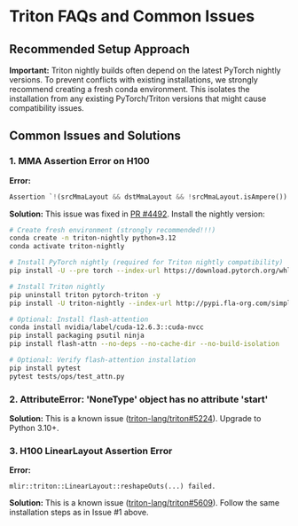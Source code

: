 # Triton FAQs and Common Issues

## Recommended Setup Approach

**Important:** Triton nightly builds often depend on the latest PyTorch nightly versions. To prevent conflicts with existing installations, we strongly recommend creating a fresh conda environment. This isolates the installation from any existing PyTorch/Triton versions that might cause compatibility issues.

## Common Issues and Solutions

### 1. MMA Assertion Error on H100

**Error:**
```py
Assertion `!(srcMmaLayout && dstMmaLayout && !srcMmaLayout.isAmpere()) && "mma -> mma layout conversion is only supported on Ampere"' failed.
```

**Solution:**
This issue was fixed in [PR #4492](https://github.com/triton-lang/triton/pull/4492). Install the nightly version:

```sh
# Create fresh environment (strongly recommended!!!)
conda create -n triton-nightly python=3.12
conda activate triton-nightly

# Install PyTorch nightly (required for Triton nightly compatibility)
pip install -U --pre torch --index-url https://download.pytorch.org/whl/nightly/cu126

# Install Triton nightly
pip uninstall triton pytorch-triton -y
pip install -U triton-nightly --index-url http://pypi.fla-org.com/simple --trusted-host pypi.fla-org.com

# Optional: Install flash-attention
conda install nvidia/label/cuda-12.6.3::cuda-nvcc
pip install packaging psutil ninja
pip install flash-attn --no-deps --no-cache-dir --no-build-isolation

# Optional: Verify flash-attention installation
pip install pytest
pytest tests/ops/test_attn.py
```

### 2. AttributeError: 'NoneType' object has no attribute 'start'

**Solution:**
This is a known issue ([triton-lang/triton#5224](https://github.com/triton-lang/triton/issues/5224)). Upgrade to Python 3.10+.

### 3. H100 LinearLayout Assertion Error

**Error:**
```
mlir::triton::LinearLayout::reshapeOuts(...) failed.
```

**Solution:**
This is a known issue ([triton-lang/triton#5609](https://github.com/triton-lang/triton/issues/5609)). Follow the same installation steps as in Issue #1 above.
